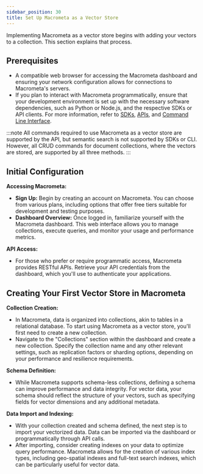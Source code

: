 ```yaml
---
sidebar_position: 30
title: Set Up Macrometa as a Vector Store
---
```


Implementing Macrometa as a vector store begins with adding your vectors to a collection. This section explains that process.

## Prerequisites

- A compatible web browser for accessing the Macrometa dashboard and ensuring your network configuration allows for connections to Macrometa's servers.
- If you plan to interact with Macrometa programmatically, ensure that your development environment is set up with the necessary software dependencies, such as Python or Node.js, and the respective SDKs or API clients. For more information, refer to [SDKs](../sdks/), [APIs](../api-docs/), and [Command Line Interface](../cli/).

:::note
All commands required to use Macrometa as a vector store are supported by the API, but semantic search is not supported by SDKs or CLI. However, all CRUD commands for document collections, where the vectors are stored, are supported by all three methods.
:::

## Initial Configuration

**Accessing Macrometa:**
- **Sign Up:** Begin by creating an account on Macrometa. You can choose from various plans, including options that offer free tiers suitable for development and testing purposes.
- **Dashboard Overview:** Once logged in, familiarize yourself with the Macrometa dashboard. This web interface allows you to manage collections, execute queries, and monitor your usage and performance metrics.

**API Access:**
- For those who prefer or require programmatic access, Macrometa provides RESTful APIs. Retrieve your API credentials from the dashboard, which you'll use to authenticate your applications.

## Creating Your First Vector Store in Macrometa

**Collection Creation:**
- In Macrometa, data is organized into collections, akin to tables in a relational database. To start using Macrometa as a vector store, you'll first need to create a new collection.
- Navigate to the "Collections" section within the dashboard and create a new collection. Specify the collection name and any other relevant settings, such as replication factors or sharding options, depending on your performance and resilience requirements.

**Schema Definition:**
- While Macrometa supports schema-less collections, defining a schema can improve performance and data integrity. For vector data, your schema should reflect the structure of your vectors, such as specifying fields for vector dimensions and any additional metadata.

**Data Import and Indexing:**
- With your collection created and schema defined, the next step is to import your vectorized data. Data can be imported via the dashboard or programmatically through API calls.
- After importing, consider creating indexes on your data to optimize query performance. Macrometa allows for the creation of various index types, including geo-spatial indexes and full-text search indexes, which can be particularly useful for vector data.
